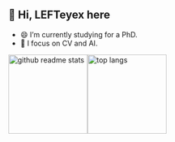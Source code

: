 <!--
**LEFTeyex/LEFTeyex** is a ✨ _special_ ✨ repository because its `README.md` (this file) appears on your GitHub profile.

## Hi there 👋

Here are some ideas to get you started:

- 🔭 I’m currently working on ...
- 🌱 I’m currently learning ...
- 👯 I’m looking to collaborate on ...
- 🤔 I’m looking for help with ...
- 💬 Ask me about ...
- 📫 How to reach me: ...
- 😄 Pronouns: ...
- ⚡ Fun fact: ...
-->

## 👋 Hi, LEFTeyex here

- 😄 I’m currently studying for a PhD.
- 🌱 I focus on CV and AI.

<p align="left"><a href="https://github.com/LEFTeyex?tab=repositories"><img src="https://github-readme-stats.vercel.app/api?username=LEFTeyex&theme=onedark&count_private=true&show_icons=true&hide=issues" alt="github readme stats" height="156"/></a><a href="https://github.com/LEFTeyex?tab=repositories"><img src="https://github-readme-stats.anuraghazra1.vercel.app/api/top-langs/?username=LEFTeyex&theme=onedark&layout=compact" alt="top langs" height="156"/></a></p>
